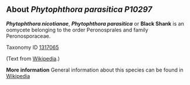 About *Phytophthora parasitica P10297* 
--------------------------------------

***Phytophthora nicotianae***, ***Phytophthora parasitica*** or **Black Shank** is an oomycete belonging to the order Peronosprales and family Peronosporaceae.


Taxonomy ID [1317065](https://www.uniprot.org/taxonomy/1317065)

(Text from [Wikipedia](https://en.wikipedia.org/).)

**More information**
General information about this species can be found in [Wikipedia](https://en.wikipedia.org/wiki/Phytophthora_nicotianae)
